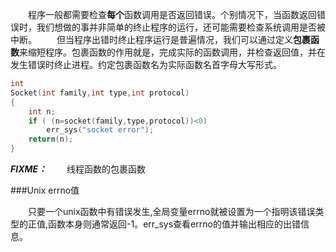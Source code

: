  
&ensp;&ensp;&ensp;&ensp;程序一般都需要检查**每个**函数调用是否返回错误。个别情况下，当函数返回错误时，我们想做的事并非简单的终止程序的运行，还可能需要检查系统调用是否被中断。
&ensp;&ensp;&ensp;&ensp;但当程序出错时终止程序运行是普遍情况，我们可以通过定义**包裹函数**来缩短程序。包裹函数的作用就是，完成实际的函数调用，并检查返回值，并在发生错误时终止进程。约定包裹函数名为实际函数名首字母大写形式。

``` c++
int
Socket(int family,int type,int protocol)
{
	int n;
	if ( (n=socket(family,type,protocol))<0)
		err_sys("socket error");
	return(n);
}
```

***FIXME：***
&ensp;&ensp;&ensp;&ensp;线程函数的包裹函数

###Unix errno值

&ensp;&ensp;&ensp;&ensp;只要一个unix函数中有错误发生,全局变量errno就被设置为一个指明该错误类型的正值,函数本身则通常返回-1。err_sys查看errno的值并输出相应的出错信息。
